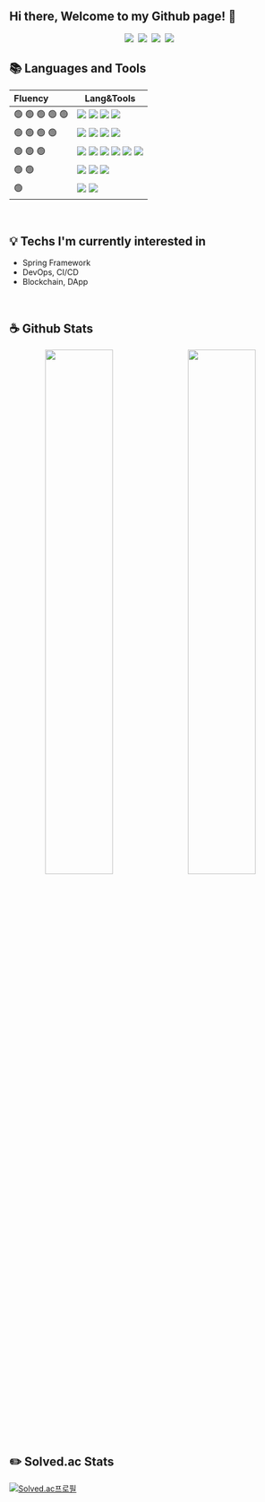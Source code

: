 ## Hi there, Welcome to my Github page! 👋

<p align="center">
  <a href="https://ctwc55.github.io/"><img src="https://img.shields.io/badge/Blog-663399?style=flat-square&logo=Gatsby&logoColor=white"></a>&nbsp
  <a href="https://www.linkedin.com/in/%EC%8A%B9%EC%97%B4-%EC%86%90-4b3812237/"><img src="https://img.shields.io/badge/LinkedIn-0A66C2?style=flat-square&logo=LinkedIn&logoColor=white"></a>&nbsp
  <a href="https://www.instagram.com/sy_not_sr/"><img src="https://img.shields.io/badge/Instagram-E4405F?style=flat-square&logo=Instagram&logoColor=white"></a>&nbsp
  <a href="mailto:ssy990408@gmail.com"><img src="https://img.shields.io/badge/Gmail-EA4335?style=flat-square&logo=Gmail&logoColor=white"></a>&nbsp
</p>

## 📚 Languages and Tools

|Fluency|Lang&Tools|
|:---|---|
|🟢 🟢 🟢 🟢 🟢|<img src="https://img.shields.io/badge/C-A8B9CC?style=flat-square&logo=C&logoColor=white">&nbsp;<img src="https://img.shields.io/badge/C++-00599C?style=flat-square&logo=C%2B%2B&logoColor=white">&nbsp;<img src="https://img.shields.io/badge/Python-3776AB?style=flat-square&logo=Python&logoColor=white">&nbsp;<img src="https://img.shields.io/badge/VS Code-007ACC?style=flat-square&logo=Visual-Studio-Code&logoColor=white">|
|🟢 🟢 🟢 🟢|<img src="https://img.shields.io/badge/JavaScript-F7DF1E?style=flat-square&logo=JavaScript&logoColor=white">&nbsp;<img src="https://img.shields.io/badge/Flask-000000?style=flat-square&logo=Flask&logoColor=white">&nbsp;<img src="https://img.shields.io/badge/MySQL-4479A1?style=flat-square&logo=MySQL&logoColor=white">&nbsp;<img src="https://img.shields.io/badge/AWS EC2-232F3E?style=flat-square&logo=Amazon-AWS&logoColor=white">|
|🟢 🟢 🟢|<img src="https://img.shields.io/badge/Node.js-339933?style=flat-square&logo=Node.js&logoColor=white">&nbsp;<img src="https://img.shields.io/badge/React-282C34?style=flat-square&logo=React&logoColor=61DAFB">&nbsp;<img src="https://img.shields.io/badge/Docker-2496ED?style=flat-square&logo=Docker&logoColor=white">&nbsp;<img src="https://img.shields.io/badge/AWS Route 53-232F3E?style=flat-square&logo=Amazon-AWS&logoColor=white">&nbsp;<img src="https://img.shields.io/badge/AWS RDS-232F3E?style=flat-square&logo=Amazon-AWS&logoColor=white">&nbsp;<img src="https://img.shields.io/badge/AWS S3-232F3E?style=flat-square&logo=Amazon-AWS&logoColor=white">|
|🟢 🟢|<img src="https://img.shields.io/badge/Flask-000000?style=flat-square&logo=Flask&logoColor=white">&nbsp;<img src="https://img.shields.io/badge/Intellij IDEA-000000?style=flat-square&logo=Intellij-IDEA&logoColor=white">&nbsp;<img src="https://img.shields.io/badge/Unreal Engine-313131?style=flat-square&logo=Unreal-Engine&logoColor=white">|
|🟢|<img src="https://img.shields.io/badge/TypeScript-3178C6?style=flat-square&logo=TypeScript&logoColor=white">&nbsp;<img src="https://img.shields.io/badge/Spring Boot-6DB33F?style=flat-square&logo=Spring-Boot&logoColor=white">|
  
<br>

## 💡 Techs I'm currently interested in

- Spring Framework
- DevOps, CI/CD
- Blockchain, DApp

<br>

## ☕ Github Stats

<p align="center">
  <img src="https://github-readme-stats.vercel.app/api?username=ctwc55&theme=algolia" width="49%">&nbsp
  <img src="https://github-readme-stats.vercel.app/api/top-langs/?username=ctwc55&layout=compact" width="49%">
</p>

<br>

## ✏️ Solved.ac Stats

[![Solved.ac프로필](http://mazassumnida.wtf/api/v2/generate_badge?boj=ctwc55)](https://solved.ac/ctwc55)

<!--
**ctwc55/ctwc55** is a ✨ _special_ ✨ repository because its `README.md` (this file) appears on your GitHub profile.

Here are some ideas to get you started:

- 🔭 I’m currently working on ...
- 🌱 I’m currently learning ...
- 👯 I’m looking to collaborate on ...
- 🤔 I’m looking for help with ...
- 💬 Ask me about ...
- 📫 How to reach me: ...
- 😄 Pronouns: ...
- ⚡ Fun fact: ...
-->
